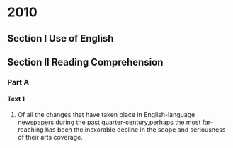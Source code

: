 # 2010

## Section I Use of English

## Section II Reading Comprehension

### Part A 

#### Text 1

1. Of all the changes that have taken place in English-language newspapers during the past quarter-century,perhaps the most far-reaching has been the inexorable decline in the scope and seriousness of their arts coverage.